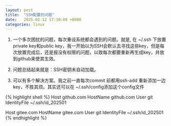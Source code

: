 ```yaml
---
layout: post
title:  "SSH配置的问题"
date:   2025-02-12 17:30:00 +0800
categories: linux
---
```


1. 一个多次困扰的问题，每次重设系统都会遇到的问题。就是, 在 ~/.ssh 下放置private key和public key，我一开始以为SSH会默认去寻找这些key，但是每次放置完成后，还是报没有权限的问题，以致每次都要重新再生成key，并放到github来使其生效。 

2. 问题总结起来就是：SSH密钥未自动加载。

3. 可以有多个解决方案。我之前一直每次commit 前都用ssh-add 重新添加一边key，不胜其烦。其实还可以在 ~/.ssh/config添加这个config文件

{% highlight shell %}
Host github.com
  HostName github.com
  User git
  IdentityFile ~/.ssh/id_202501

Host gitee.com
  HostName gitee.com
  User git
  IdentityFile ~/.ssh/id_202501
{% endhighlight %}
